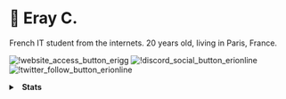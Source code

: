 # 🦊 Eray C.
French IT student from the internets. 20 years old, living in Paris, France.

![!website_access_button_erigg](https://img.shields.io/badge/Website-eri.gg-orange)
![!discord_social_button_erionline](https://img.shields.io/badge/Discord-Eri%231000-5765f0)
![!twitter_follow_button_erionline](https://img.shields.io/badge/Twitter-%40erionline-219eeb)

<details>
  <summary>&nbsp; <b>Stats</b></summary>
  &nbsp; 
<!--   <details>
    <summary> &nbsp; &nbsp; &nbsp; <b>Short bio</b></summary>
    &nbsp;
    <p>My name is Eray, some people do call me Eri. Currently working as TypeScript dev at Mendo SAS, student at ESTIAM Paris.
    <p>Learning new technologies, studying to improve my programming and business skills to help build the next generation websites & apps in the future.</p>
    <p>Check out <a href="https://eri.gg">my website</a> for more information.</p>
    &nbsp; 
  </details> -->
  <details>
    <summary> &nbsp; &nbsp; &nbsp; <b>GitHub Stats</b></summary>
    <img src="https://github-readme-stats.vercel.app/api?username=eri&count_private=true&hide_border=true&show_icons=true&include_all_commits=true&bg_color=0d1117&title_color=df761c&text_color=FFFFFF&icon_color=df761c">
    <img src="https://github-readme-stats.vercel.app/api/top-langs/?username=eri&layout=compact&theme=nord&hide_border=true&bg_color=0d1117&border_radius=6&title_color=df761c">
  </details>

  <details>
    <summary> &nbsp; &nbsp; &nbsp; <b>Discord Presence</b></summary>
    <img src="https://lanyard-profile-readme.vercel.app/api/187316528100802560?bg=0d1117">
  </details>
  
 </details>
  
